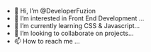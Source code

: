 - 👋 Hi, I’m @DeveloperFuzion
- 👀 I’m interested in Front End Development ...
- 🌱 I’m currently learning CSS & Javascript...
- 💞️ I’m looking to collaborate on projects...
- 📫 How to reach me ...

<!---
DeveloperFuzion/DeveloperFuzion is a ✨ special ✨ repository because its `README.md` (this file) appears on your GitHub profile.
You can click the Preview link to take a look at your changes.
--->
